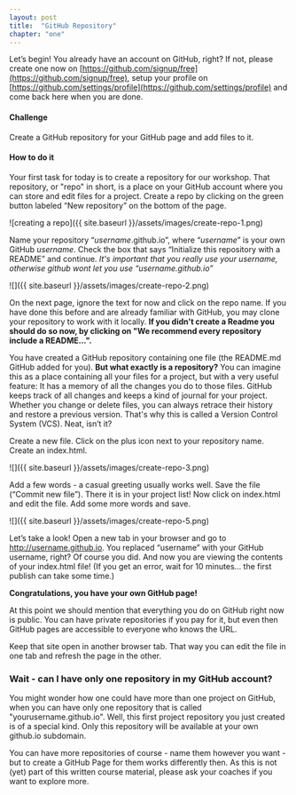 ```yaml
---
layout: post
title:  "GitHub Repository"
chapter: "one"
---
```


Let’s begin! You already have an account on GitHub, right? If not, please create one now on [https://github.com/signup/free](https://github.com/signup/free), setup your profile on [https://github.com/settings/profile](https://github.com/settings/profile) and come back here when you are done.

#### Challenge
Create a GitHub repository for your GitHub page and add files to it.

#### How to do it
Your first task for today is to create a repository for our workshop. That repository, or "repo" in short, is a place on your GitHub account where you can store and edit files for a project.
Create a repo by clicking on the green button labeled “New repository” on the bottom of the page. 

![creating a repo]({{ site.baseurl }}/assets/images/create-repo-1.png)

Name your repository “*username*.github.io”, where “*username*” is your own GitHub *username*. Check the box that says “Initialize this repository with a README” and continue. *It's important that you really use your username, otherwise github wont let you use “username.github.io”*

![]({{ site.baseurl }}/assets/images/create-repo-2.png)

On the next page, ignore the text for now and click on the repo name. If you have done this before and are already familiar with GitHub, you may clone your repository to work with it locally. **If you didn't create a Readme you should do so now, by clicking on "We recommend every repository include a README...".**

You have created a GitHub repository containing one file (the README.md GitHub added for you). **But what exactly is a repository?** You can imagine this as a place containing all your files for a project, but with a very useful feature: It has a memory of all the changes you do to those files. GitHub keeps track of all changes and keeps a kind of journal for your project. Whether you change or delete files, you can always retrace their history and restore a previous version. That's why this is called a Version Control System (VCS).
Neat, isn’t it?

Create a new file. Click on the plus icon next to your repository name. Create an index.html.

![]({{ site.baseurl }}/assets/images/create-repo-3.png)

Add a few words - a casual greeting usually works well. Save the file (“Commit new file”). There it is in your project list! Now click on index.html and edit the file. Add some more words and save.

![]({{ site.baseurl }}/assets/images/create-repo-5.png)

Let’s take a look! Open a new tab in your browser and go to http://username.github.io. You replaced “username” with your GitHub username, right? Of course you did.
And now you are viewing the contents of your index.html file! 
(If you get an error, wait for 10 minutes... the first publish can take some time.)

**Congratulations, you have your own GitHub page!**

At this point we should mention that everything you do on GitHub right now is public. You can have private repositories if you pay for it, but even then GitHub pages are accessible to everyone who knows the URL.

Keep that site open in another browser tab. That way you can edit the file in one tab and refresh the page in the other.

### Wait - can I have only one repository in my GitHub account?
You might wonder how one could have more than one project on GitHub, when you can have only one repository that is called "yourusername.github.io". Well, this first project repository you just created is of a special kind. Only this repository will be available at your own github.io subdomain. 

You can have more repositories of course - name them however you want - but to create a GitHub Page for them works differently then. As this is not (yet) part of this written course material, please ask your coaches if you want to explore more.